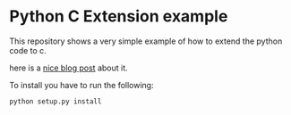 # Python C Extension example
This repository shows a very simple example of how to extend the python code to c.

here is a [nice blog post](https://realpython.com/build-python-c-extension-module/) about it.

To install you have to run the following:
```
python setup.py install
```